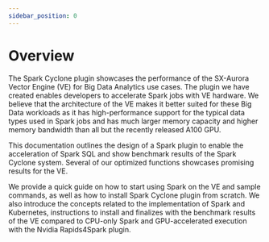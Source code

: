 ```yaml
---
sidebar_position: 0
---
```


# Overview

The Spark Cyclone plugin showcases the performance of the SX-Aurora Vector Engine (VE) for Big Data Analytics use cases. The plugin we have created enables developers to accelerate Spark jobs with VE hardware. We believe that the architecture of the VE makes it better suited for these Big Data workloads as it has high-performance support for the typical data types used in Spark jobs and has much larger memory capacity and higher memory bandwidth than all but the recently released A100 GPU.

This documentation outlines the design of a Spark plugin to enable the acceleration of Spark SQL and show benchmark results of the Spark Cyclone system. Several of our optimized functions showcases promising results for the VE. 

We provide a quick guide on how to start using Spark on the VE and sample commands, as well as how to install Spark Cyclone plugin from scratch. We also introduce the concepts related to the implementation of Spark and Kubernetes, instructions to install and finalizes with the benchmark results of the VE compared to CPU-only Spark and GPU-accelerated execution with the Nvidia Rapids4Spark plugin.